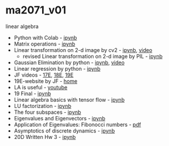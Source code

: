 # ma2071_v01
linear algebra
- Python with Colab - [ipynb](https://github.com/songqsh/MA2210/blob/main/src/python_notebook.ipynb)
- Matrix operations - [ipynb](https://github.com/songqsh/MA2210/blob/main/src/matrix.ipynb)
- Linear transformation on 2-d image by cv2 - [ipynb](src/linear_transform_image.ipynb), [video](https://youtu.be/L6BNtea3nNY)
  - revised Linear transformation on 2-d image by PIL - [ipynb](src/image_transform_pil.ipynb)
- Gaussian Elimination by python - [ipynb](src/GaussianElimination.ipynb), [video](https://youtu.be/dKBFeDXMd38)
- Linear regression by python - [ipynb](src/linear_regression.ipynb)
- JF videos - [17E](https://echo360.org/section/71c315db-db00-4936-8acd-3ce9a115144f/home), 
[18E](https://echo360.org/section/a401bde8-b281-4b99-97ff-3bfd31c2b0ca/home),
[19E](https://echo360.org/section/90e1457b-5270-4980-90c2-b8472adceb10/home)
- 19E-website by JF - [home](http://www.math.wpi.edu/Course_Materials/MA2071E19/)
- LA is useful - [youtube](https://youtu.be/X0HXnHKPXSo)
- 19 Final - [ipynb](src/19final.ipynb)
- Linear algebra basics with tensor flow - [ipynb](src/linalg_tf.ipynb)
- LU factorization - [ipynb](src/lu.ipynb)
- The four subspaces - [ipynb](src/four_subspace.ipynb)
- Eigenvalues and Eigenvectors - [ipynb](src/eigen_intro.ipynb)
- Application of Eigenvalues: Fibonocci numbers -  [pdf](doc/eig_fibonacci.pdf)
- Asymptotics of discrete dynamics - [ipynb](src/asymptotic_discrete_dynamic.ipynb)
- 20D Written Hw 3 - [ipynb](src/20writtenhw3.ipynb)
